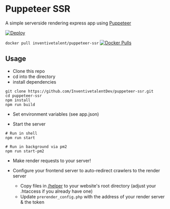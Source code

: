 # Puppeteer SSR

A simple serverside rendering express app using [Puppeteer](https://github.com/puppeteer/puppeteer)


[![Deploy](https://www.herokucdn.com/deploy/button.svg)](https://heroku.com/deploy?template=https://github.com/InventivetalentDev/puppeteer-ssr)

`docker pull inventivetalent/puppeteer-ssr` [![Docker Pulls](https://img.shields.io/docker/pulls/inventivetalent/puppeteer-ssr)](https://hub.docker.com/r/inventivetalent/puppeteer-ssr)

## Usage

* Clone this repo
* cd into the directory
* install dependencies

```shell script
git clone https://github.com/InventivetalentDev/puppeteer-ssr.git
cd puppeteer-ssr
npm install
npm run build
```

* Set environment variables (see app.json)

* Start the server
```shell script
# Run in shell
npm run start

# Run in background via pm2
npm run start-pm2
```


* Make render requests to your server!
  
  
* Configure your frontend server to auto-redirect crawlers to the render server
  * Copy files in [/helper](https://github.com/InventivetalentDev/puppeteer-ssr/tree/master/helper) to your website's root directory (adjust your .htaccess if you already have one)
  * Update `prerender_config.php` with the address of your render server & the token
